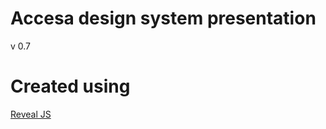 # Accesa design system presentation
v 0.7

# Created using

[Reveal JS](https://github.com/hakimel/reveal.js)
